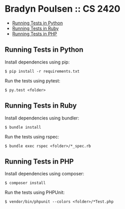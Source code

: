 # Bradyn Poulsen :: CS 2420

* [Running Tests in Python](#running-tests-in-python)
* [Running Tests in Ruby](#running-tests-in-ruby)
* [Running Tests in PHP](#running-tests-in-php)

## Running Tests in Python

Install dependencies using pip:

```
$ pip install -r requirements.txt
```

Run the tests using pytest:

```
$ py.test <folder>
```

## Running Tests in Ruby

Install dependencies using bundler:

```
$ bundle install
```

Run the tests using rspec:

```
$ bundle exec rspec <folder>/*_spec.rb
```

## Running Tests in PHP

Install dependencies using composer:

```
$ composer install
```

Run the tests using PHPUnit:

```
$ vendor/bin/phpunit --colors <folder>/*Test.php
```
